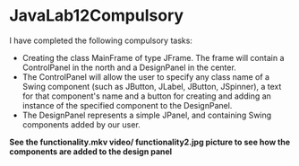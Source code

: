 # JavaLab12Compulsory
I have completed the following compulsory tasks:<br>
- Creating the class MainFrame of type JFrame. The frame will contain a ControlPanel in the north and a DesignPanel in the center.
- The ControlPanel will allow the user to specify any class name of a Swing component (such as JButton, JLabel, JButton, JSpinner), a text for that component's name and a button for creating and adding an instance of the specified component to the DesignPanel.
- The DesignPanel represents a simple JPanel, and containing Swing components added by our user.

**See the functionality.mkv video/ functionality2.jpg picture to see how the components are added to the design panel**
